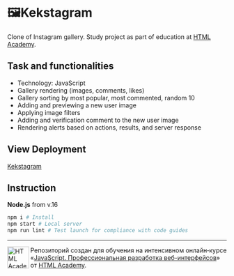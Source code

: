 # 🖼️Kekstagram

Clone of Instagram gallery. Study project as part of education at [HTML Academy](https://htmlacademy.ru/intensive/javascript).

## Task and functionalities

- Technology: JavaScript
- Gallery rendering (images, comments, likes)
- Gallery sorting by most popular, most commented, random 10
- Adding and previewing a new user image
- Applying image filters
- Adding and verification comment to the new user image
- Rendering alerts based on actions, results, and server response

## View Deployment

[Kekstagram](https://afamarie.github.io/1878815-kekstagram-27/)

## Instruction

**Node.js** from v.16 

```bash
npm i # Install
npm start # Local server
npm run lint # Test launch for compliance with code guides
```
---

<a href="https://htmlacademy.ru/intensive/javascript"><img align="left" width="50" height="50" alt="HTML Academy" src="https://up.htmlacademy.ru/static/img/intensive/javascript/logo-for-github-2.png"></a>

Репозиторий создан для обучения на интенсивном онлайн‑курсе «[JavaScript. Профессиональная разработка веб-интерфейсов](https://htmlacademy.ru/intensive/javascript)» от [HTML Academy](https://htmlacademy.ru).
